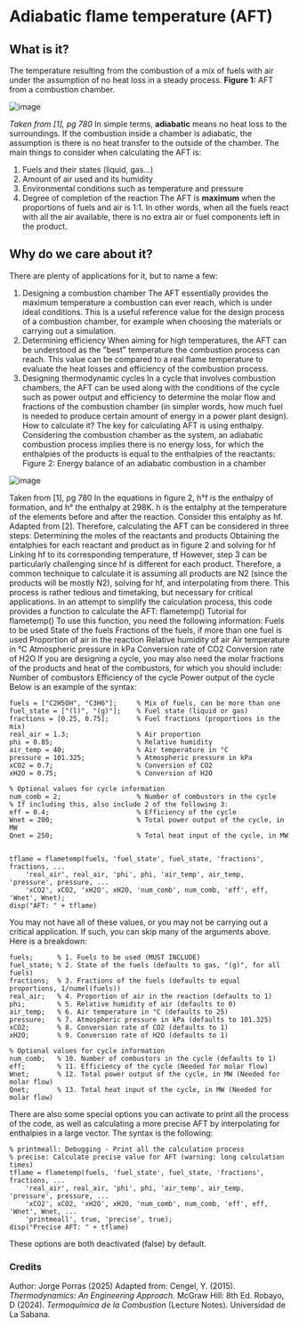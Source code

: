 # Adiabatic flame temperature (AFT)
## What is it?
The temperature resulting from the combustion of a mix of fuels with air under the assumption of no heat loss in a steady process.
**Figure 1:** AFT from a combustion chamber.

![image](https://github.com/user-attachments/assets/b2c00af6-0b87-471b-9bdf-b8abb648647f)

_Taken from [1], pg 780_
In simple terms, **adiabatic** means no heat loss to the surroundings. If the combustion inside a chamber is adiabatic, the assumption is there is no heat transfer to the outside of the chamber.
The main things to consider when calculating the AFT is:
1. Fuels and their states (liquid, gas...)
2. Amount of air used and its humidity
3. Environmental conditions such as temperature and pressure
4. Degree of completion of the reaction
The AFT is **maximum** when the proportions of fuels and air is 1:1. In other words, when all the fuels react with all the air available, there is no extra air or fuel components left in the product.
## Why do we care about it?
There are plenty of applications for it, but to name a few:
1. Designing a combustion chamber
The AFT essentially provides the maximum temperature a combustion can ever reach, which is under ideal conditions. This is a useful reference value for the design process of a combustion chamber, for example when choosing the materials or carrying out a simulation.
2. Determining efficiency
When aiming for high temperatures, the AFT can be understood as the "best" temperature the combustion process can reach. This value can be compared to a real flame temperature to evaluate the heat losses and efficiency of the combustion process.
3. Designing thermodynamic cycles
In a cycle that involves combustion chambers, the AFT can be used along with the conditions of the cycle such as power output and efficiency to determine the molar flow and fractions of the combustion chamber (in simpler words, how much fuel is needed to produce certain amount of energy in a power plant design).
How to calculate it?
The key for calculating AFT is using enthalpy. Considering the combustion chamber as the system, an adiabatic combustion process implies there is no energy loss, for which the enthalpies of the products is equal to the enthalpies of the reactants:
Figure 2: Energy balance of an adiabatic combustion in a chamber

![image](https://github.com/user-attachments/assets/dbd67560-970f-4bb2-8248-c25c8eb43f84)

Taken from [1], pg 780
In the equations in figure 2, h°f is the enthalpy of formation, and h° the enthalpy at 298K. h is the entalphy at the temperature of the elements before and after the reaction. Consider this entalphy as hf. Adapted from [2].
Therefore, calculating the AFT can be considered in three steps:
Determining the moles of the reactants and products
Obtaining the entalphies for each reactant and product as in figure 2 and solving for hf
Linking hf to its corresponding temperature, tf
However, step 3 can be particularly challenging since hf is different for each product. Therefore, a common technique to calculate it is assuming all products are N2 (since the products will be mostly N2), solving for hf, and interpolating from there.
This process is rather tedious and timetaking, but necessary for critical applications. In an attempt to simplify the calculation process, this code provides a function to calculate the AFT: flametemp()
Tutorial for flametemp()
 To use this function, you need the following information:
Fuels to be used
State of the fuels
Fractions of the fuels, if more than one fuel is used
Proportion of air in the reaction 
Relative humidity of air
Air temperature in °C
Atmospheric pressure in kPa
Conversion rate of CO2
Conversion rate of H2O
If you are designing a cycle, you may also need the molar fractions of the products and heat of the combustors, for which you should include:
Number of combustors
Efficiency of the cycle
Power output of the cycle
Below is an example of the syntax:
```
fuels = ["C2H5OH", "C3H6"];     % Mix of fuels, can be more than one
fuel_state = ["(l)", "(g)"];    % Fuel state (liquid or gas)
fractions = [0.25, 0.75];       % Fuel fractions (proportions in the mix)
real_air = 1.3;                 % Air proportion
phi = 0.85;                     % Relative humidity
air_temp = 40;                  % Air temperature in °C
pressure = 101.325;             % Atmospheric pressure in kPa
xCO2 = 0.7;                     % Conversion of CO2
xH2O = 0.75;                    % Conversion of H2O

% Optional values for cycle information
num_comb = 2;                   % Number of combustors in the cycle
% If including this, also include 2 of the following 3:
eff = 0.4;                      % Efficiency of the cycle
Wnet = 200;                     % Total power output of the cycle, in MW
Qnet = 250;                     % Total heat input of the cycle, in MW


tflame = flametemp(fuels, 'fuel_state', fuel_state, 'fractions', fractions, ...
    'real_air', real_air, 'phi', phi, 'air_temp', air_temp, 'pressure', pressure, ...
    'xCO2', xCO2, 'xH2O', xH2O, 'num_comb', num_comb, 'eff', eff, 'Wnet', Wnet);
disp("AFT: " + tflame)
```
You may not have all of these values, or you may not be carrying out a critical application. If such, you can skip many of the arguments above. Here is a breakdown:
```
fuels;      % 1. Fuels to be used (MUST INCLUDE)
fuel_state; % 2. State of the fuels (defaults to gas, "(g)", for all fuels)
fractions;  % 3. Fractions of the fuels (defaults to equal proportions, 1/numel(fuels))
real_air;   % 4. Proportion of air in the reaction (defaults to 1)
phi;        % 5. Relative humidity of air (defaults to 0)
air_temp;   % 6. Air temperature in °C (defaults to 25)
pressure;   % 7. Atmospheric pressure in kPa (defaults to 101.325)
xCO2;       % 8. Conversion rate of CO2 (defaults to 1)
xH2O;       % 9. Conversion rate of H2O (defaults to 1)

% Optional values for cycle information
num_comb;   % 10. Number of combustors in the cycle (defaults to 1)
eff;        % 11. Efficiency of the cycle (Needed for molar flow)
Wnet;       % 12. Total power output of the cycle, in MW (Needed for molar flow)
Qnet;       % 13. Total heat input of the cycle, in MW (Needed for molar flow)
```
There are also some special options you can activate to print all the process of the code, as well as calculating a more precise AFT by interpolating for enthalpies in a large vector. The syntax is the following:
```
% printmeall: Debugging - Print all the calculation process
% precise: Calculate precise value for AFT (warning: long calculation times)
tflame = flametemp(fuels, 'fuel_state', fuel_state, 'fractions', fractions, ...
    'real_air', real_air, 'phi', phi, 'air_temp', air_temp, 'pressure', pressure, ...
    'xCO2', xCO2, 'xH2O', xH2O, 'num_comb', num_comb, 'eff', eff, 'Wnet', Wnet, ...
    'printmeall', true, 'precise', true);
disp("Precise AFT: " + tflame)
```
These options are both deactivated (false) by default.

### Credits
Author: Jorge Porras (2025)
Adapted from:
Cengel, Y. (2015). _Thermodynamics: An Engineering Approach._ McGraw Hill: 8th Ed. 
Robayo, D (2024). _Termoquímica de la Combustion_ (Lecture Notes). Universidad de La Sabana.